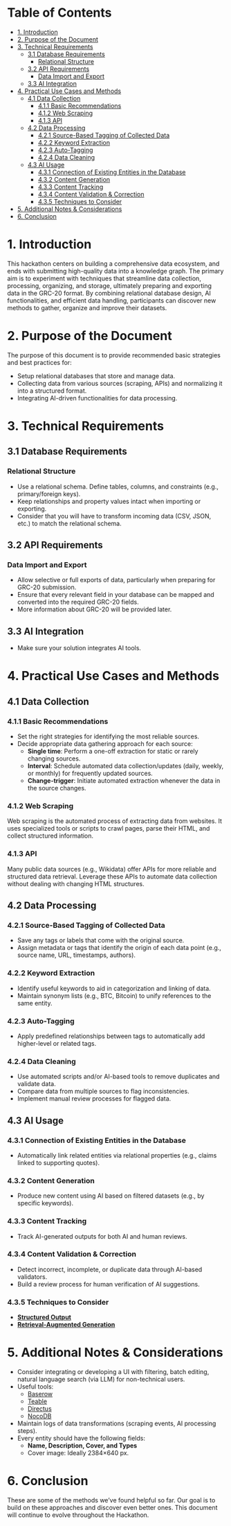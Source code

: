 # Table of Contents
- [1. Introduction](#1-introduction)
- [2. Purpose of the Document](#2-purpose-of-the-document)
- [3. Technical Requirements](#3-technical-requirements)
  - [3.1 Database Requirements](#31-database-requirements)
    - [Relational Structure](#relational-structure)
  - [3.2 API Requirements](#32-api-requirements)
    - [Data Import and Export](#data-import-and-export)
  - [3.3 AI Integration](#33-ai-integration)
- [4. Practical Use Cases and Methods](#4-practical-use-cases-and-methods)
  - [4.1 Data Collection](#41-data-collection)
    - [4.1.1 Basic Recommendations](#411-basic-recommendations)
    - [4.1.2 Web Scraping](#412-web-scraping)
    - [4.1.3 API](#413-api)
  - [4.2 Data Processing](#42-data-processing)
    - [4.2.1 Source-Based Tagging of Collected Data](#421-source-based-tagging-of-collected-data)
    - [4.2.2 Keyword Extraction](#422-keyword-extraction)
    - [4.2.3 Auto-Tagging](#423-auto-tagging)
    - [4.2.4 Data Cleaning](#424-data-cleaning)
  - [4.3 AI Usage](#43-ai-usage)
    - [4.3.1 Connection of Existing Entities in the Database](#431-connection-of-existing-entities-in-the-database)
    - [4.3.2 Content Generation](#432-content-generation)
    - [4.3.3 Content Tracking](#433-content-tracking)
    - [4.3.4 Content Validation & Correction](#434-content-validation--correction)
    - [4.3.5 Techniques to Consider](#435-techniques-to-consider)
- [5. Additional Notes & Considerations](#5-additional-notes--considerations)
- [6. Conclusion](#6-conclusion)

# 1. Introduction
This hackathon centers on building a comprehensive data ecosystem, and ends with submitting high-quality data into a knowledge graph. The primary aim is to experiment with techniques that streamline data collection, processing, organizing, and storage, ultimately preparing and exporting data in the GRC-20 format. By combining relational database design, AI functionalities, and efficient data handling, participants can discover new methods to gather, organize and improve their datasets.

# 2. Purpose of the Document
The purpose of this document is to provide recommended basic strategies and best practices for:
- Setup relational databases that store and manage data.
- Collecting data from various sources (scraping, APIs) and normalizing it into a structured format.
- Integrating AI-driven functionalities for data processing.

# 3. Technical Requirements
## 3.1 Database Requirements
### Relational Structure
- Use a relational schema. Define tables, columns, and constraints (e.g., primary/foreign keys).
- Keep relationships and property values intact when importing or exporting.
- Consider that you will have to transform incoming data (CSV, JSON, etc.) to match the relational schema.

## 3.2 API Requirements
### Data Import and Export
- Allow selective or full exports of data, particularly when preparing for GRC-20 submission.
- Ensure that every relevant field in your database can be mapped and converted into the required GRC-20 fields.
- More information about GRC-20 will be provided later.

## 3.3 AI Integration
- Make sure your solution integrates AI tools.

# 4. Practical Use Cases and Methods
## 4.1 Data Collection
### 4.1.1 Basic Recommendations
- Set the right strategies for identifying the most reliable sources.
- Decide appropriate data gathering approach for each source:
  - **Single time**: Perform a one-off extraction for static or rarely changing sources.
  - **Interval**: Schedule automated data collection/updates (daily, weekly, or monthly) for frequently updated sources.
  - **Change-trigger**: Initiate automated extraction whenever the data in the source changes.

### 4.1.2 Web Scraping
Web scraping is the automated process of extracting data from websites. It uses specialized tools or scripts to crawl pages, parse their HTML, and collect structured information.

### 4.1.3 API
Many public data sources (e.g., Wikidata) offer APIs for more reliable and structured data retrieval. Leverage these APIs to automate data collection without dealing with changing HTML structures.

## 4.2 Data Processing
### 4.2.1 Source-Based Tagging of Collected Data
- Save any tags or labels that come with the original source.
- Assign metadata or tags that identify the origin of each data point (e.g., source name, URL, timestamps, authors).

### 4.2.2 Keyword Extraction
- Identify useful keywords to aid in categorization and linking of data.
- Maintain synonym lists (e.g., BTC, Bitcoin) to unify references to the same entity.

### 4.2.3 Auto-Tagging
- Apply predefined relationships between tags to automatically add higher-level or related tags.

### 4.2.4 Data Cleaning
- Use automated scripts and/or AI-based tools to remove duplicates and validate data.
- Compare data from multiple sources to flag inconsistencies.
- Implement manual review processes for flagged data.

## 4.3 AI Usage
### 4.3.1 Connection of Existing Entities in the Database
- Automatically link related entities via relational properties (e.g., claims linked to supporting quotes).

### 4.3.2 Content Generation
- Produce new content using AI based on filtered datasets (e.g., by specific keywords).

### 4.3.3 Content Tracking
- Track AI-generated outputs for both AI and human reviews.

### 4.3.4 Content Validation & Correction
- Detect incorrect, incomplete, or duplicate data through AI-based validators.
- Build a review process for human verification of AI suggestions.

### 4.3.5 Techniques to Consider
- [**Structured Output**](https://platform.openai.com/docs/guides/structured-outputs)
- [**Retrieval-Augmented Generation**](https://en.wikipedia.org/wiki/Retrieval-augmented_generation)

# 5. Additional Notes & Considerations
- Consider integrating or developing a UI with filtering, batch editing, natural language search (via LLM) for non-technical users.
- Useful tools:
  - [Baserow](https://baserow.io)
  - [Teable](https://github.com/teableio/teable)
  - [Directus](https://directus.io/)
  - [NocoDB](https://github.com/nocodb/nocodb)
- Maintain logs of data transformations (scraping events, AI processing steps).
- Every entity should have the following fields:
  - **Name, Description, Cover, and Types**
  - Cover image: Ideally 2384×640 px.

# 6. Conclusion
These are some of the methods we’ve found helpful so far. Our goal is to build on these approaches and discover even better ones. This document will continue to evolve throughout the Hackathon.

